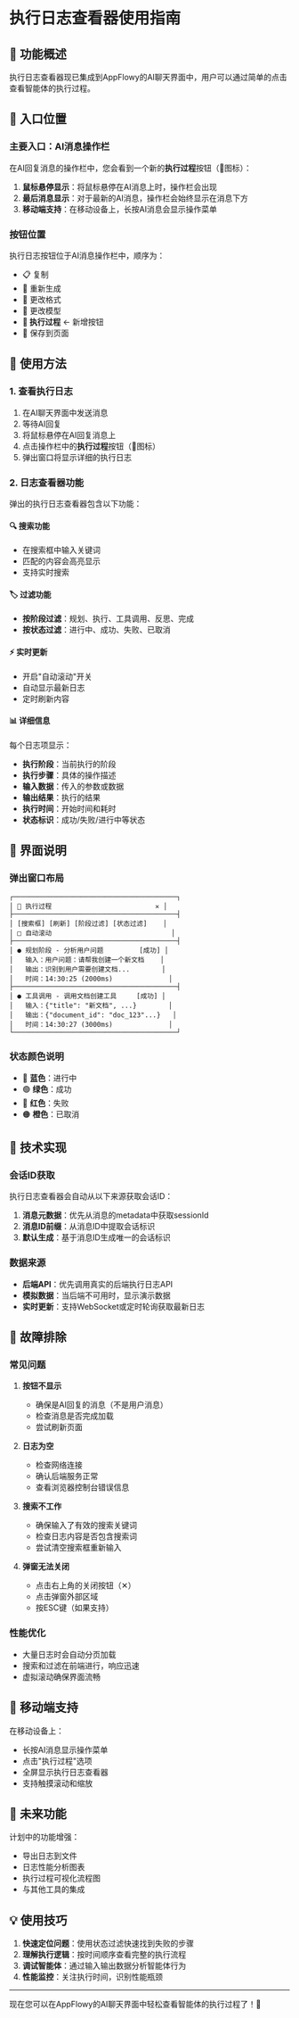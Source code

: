 # 执行日志查看器使用指南

## 🎯 功能概述

执行日志查看器现已集成到AppFlowy的AI聊天界面中，用户可以通过简单的点击查看智能体的执行过程。

## 📍 入口位置

### 主要入口：AI消息操作栏

在AI回复消息的操作栏中，您会看到一个新的**执行过程**按钮（🤖图标）：

1. **鼠标悬停显示**：将鼠标悬停在AI消息上时，操作栏会出现
2. **最后消息显示**：对于最新的AI消息，操作栏会始终显示在消息下方
3. **移动端支持**：在移动设备上，长按AI消息会显示操作菜单

### 按钮位置

执行日志按钮位于AI消息操作栏中，顺序为：
- 📋 复制
- 🔄 重新生成  
- 📝 更改格式
- 🤖 更改模型
- **🤖 执行过程** ← 新增按钮
- 💾 保存到页面

## 🚀 使用方法

### 1. 查看执行日志

1. 在AI聊天界面中发送消息
2. 等待AI回复
3. 将鼠标悬停在AI回复消息上
4. 点击操作栏中的**执行过程**按钮（🤖图标）
5. 弹出窗口将显示详细的执行日志

### 2. 日志查看器功能

弹出的执行日志查看器包含以下功能：

#### 🔍 搜索功能
- 在搜索框中输入关键词
- 匹配的内容会高亮显示
- 支持实时搜索

#### 🏷️ 过滤功能
- **按阶段过滤**：规划、执行、工具调用、反思、完成
- **按状态过滤**：进行中、成功、失败、已取消

#### ⚡ 实时更新
- 开启"自动滚动"开关
- 自动显示最新日志
- 定时刷新内容

#### 📊 详细信息
每个日志项显示：
- **执行阶段**：当前执行的阶段
- **执行步骤**：具体的操作描述
- **输入数据**：传入的参数或数据
- **输出结果**：执行的结果
- **执行时间**：开始时间和耗时
- **状态标识**：成功/失败/进行中等状态

## 🎨 界面说明

### 弹出窗口布局

```
┌─────────────────────────────────────────┐
│ 🤖 执行过程                          ✕ │
├─────────────────────────────────────────┤
│ [搜索框] [刷新] [阶段过滤] [状态过滤]    │
│ □ 自动滚动                              │
├─────────────────────────────────────────┤
│ ● 规划阶段 - 分析用户问题         [成功] │
│   输入：用户问题：请帮我创建一个新文档    │
│   输出：识别到用户需要创建文档...        │
│   时间：14:30:25 (2000ms)              │
├─────────────────────────────────────────┤
│ ● 工具调用 - 调用文档创建工具     [成功] │
│   输入：{"title": "新文档", ...}        │
│   输出：{"document_id": "doc_123"...}   │
│   时间：14:30:27 (3000ms)              │
└─────────────────────────────────────────┘
```

### 状态颜色说明

- 🔵 **蓝色**：进行中
- 🟢 **绿色**：成功
- 🔴 **红色**：失败
- 🟠 **橙色**：已取消

## 🔧 技术实现

### 会话ID获取

执行日志查看器会自动从以下来源获取会话ID：

1. **消息元数据**：优先从消息的metadata中获取sessionId
2. **消息ID前缀**：从消息ID中提取会话标识
3. **默认生成**：基于消息ID生成唯一的会话标识

### 数据来源

- **后端API**：优先调用真实的后端执行日志API
- **模拟数据**：当后端不可用时，显示演示数据
- **实时更新**：支持WebSocket或定时轮询获取最新日志

## 🐛 故障排除

### 常见问题

1. **按钮不显示**
   - 确保是AI回复的消息（不是用户消息）
   - 检查消息是否完成加载
   - 尝试刷新页面

2. **日志为空**
   - 检查网络连接
   - 确认后端服务正常
   - 查看浏览器控制台错误信息

3. **搜索不工作**
   - 确保输入了有效的搜索关键词
   - 检查日志内容是否包含搜索词
   - 尝试清空搜索框重新输入

4. **弹窗无法关闭**
   - 点击右上角的关闭按钮（✕）
   - 点击弹窗外部区域
   - 按ESC键（如果支持）

### 性能优化

- 大量日志时会自动分页加载
- 搜索和过滤在前端进行，响应迅速
- 虚拟滚动确保界面流畅

## 📱 移动端支持

在移动设备上：
- 长按AI消息显示操作菜单
- 点击"执行过程"选项
- 全屏显示执行日志查看器
- 支持触摸滚动和缩放

## 🔮 未来功能

计划中的功能增强：
- 导出日志到文件
- 日志性能分析图表
- 执行过程可视化流程图
- 与其他工具的集成

## 💡 使用技巧

1. **快速定位问题**：使用状态过滤快速找到失败的步骤
2. **理解执行逻辑**：按时间顺序查看完整的执行流程
3. **调试智能体**：通过输入输出数据分析智能体行为
4. **性能监控**：关注执行时间，识别性能瓶颈

---

现在您可以在AppFlowy的AI聊天界面中轻松查看智能体的执行过程了！🎉
